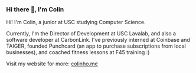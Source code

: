 
### Hi there 👋, I'm Colin

Hi! I'm Colin, a junior at USC studying Computer Science. 

Currently, I'm the Director of Development at USC Lavalab, and also a software developer at CarbonLink. I've previously interned at Coinbase and TAIGER, founded Punchcard (an app to purchase subscriptions from local businesses), and coached fitness lessons at F45 training :) 

Visit my website for more: [colinho.me](https://colinho.me)
